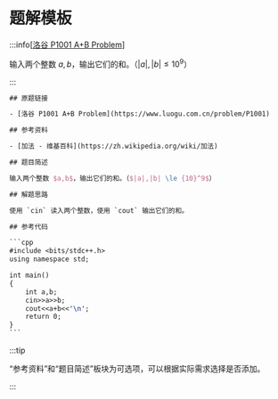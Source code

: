 # 题解模板

:::info[[洛谷 P1001 A+B Problem](https://www.luogu.com.cn/problem/P1001)]

输入两个整数 $a,b$，输出它们的和。（$|a|,|b| \le {10}^9$）

:::

````latex
## 原题链接

- [洛谷 P1001 A+B Problem](https://www.luogu.com.cn/problem/P1001)

## 参考资料

- [加法 - 维基百科](https://zh.wikipedia.org/wiki/加法)

## 题目简述

输入两个整数 $a,b$，输出它们的和。（$|a|,|b| \le {10}^9$）

## 解题思路

使用 `cin` 读入两个整数，使用 `cout` 输出它们的和。

## 参考代码

```cpp
#include <bits/stdc++.h>
using namespace std;

int main()
{
	int a,b;
	cin>>a>>b;
	cout<<a+b<<'\n';
	return 0;
}
```
````

:::tip

“参考资料”和“题目简述”板块为可选项，可以根据实际需求选择是否添加。

:::
